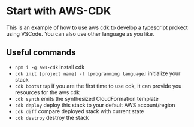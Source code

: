 # Start with AWS-CDK

This is an example of how to use aws cdk to develop a typescript prokect using VSCode. You can also use other language as you like.

## Useful commands

* `npm i -g aws-cdk`   install cdk
* `cdk init [project name] -l [programming language]`   initialize your stack
* `cdk bootstrap`    if you are the first time to use cdk, it can provide you resources for the aws cdk
* `cdk synth`       emits the synthesized CloudFormation template
* `cdk deploy`      deploy this stack to your default AWS account/region
* `cdk diff`        compare deployed stack with current state
* `cdk destroy`      destroy the stack

